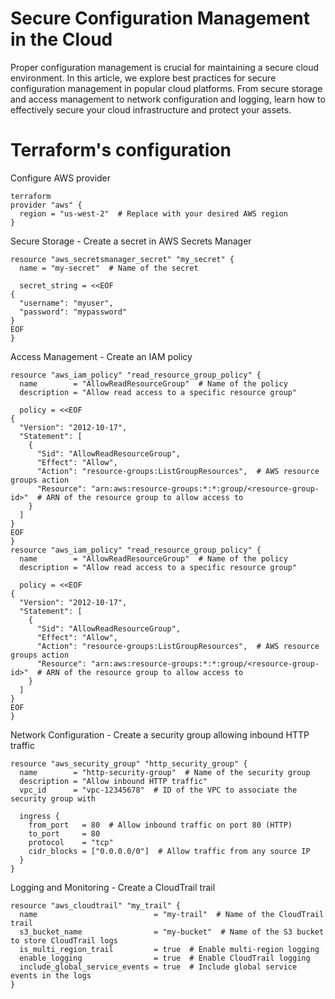 # Secure Configuration Management in the Cloud

Proper configuration management is crucial for maintaining a secure cloud environment. In this article, we explore best practices for secure configuration management in popular cloud platforms. From secure storage and access management to network configuration and logging, learn how to effectively secure your cloud infrastructure and protect your assets.


# Terraform's configuration 

Configure AWS provider

```
terraform
provider "aws" {
  region = "us-west-2"  # Replace with your desired AWS region
}
```
Secure Storage - Create a secret in AWS Secrets Manager

```
resource "aws_secretsmanager_secret" "my_secret" {
  name = "my-secret"  # Name of the secret

  secret_string = <<EOF
{
  "username": "myuser",
  "password": "mypassword"
}
EOF
}
```
Access Management - Create an IAM policy

```
resource "aws_iam_policy" "read_resource_group_policy" {
  name        = "AllowReadResourceGroup"  # Name of the policy
  description = "Allow read access to a specific resource group"

  policy = <<EOF
{
  "Version": "2012-10-17",
  "Statement": [
    {
      "Sid": "AllowReadResourceGroup",
      "Effect": "Allow",
      "Action": "resource-groups:ListGroupResources",  # AWS resource groups action
      "Resource": "arn:aws:resource-groups:*:*:group/<resource-group-id>"  # ARN of the resource group to allow access to
    }
  ]
}
EOF
}
resource "aws_iam_policy" "read_resource_group_policy" {
  name        = "AllowReadResourceGroup"  # Name of the policy
  description = "Allow read access to a specific resource group"

  policy = <<EOF
{
  "Version": "2012-10-17",
  "Statement": [
    {
      "Sid": "AllowReadResourceGroup",
      "Effect": "Allow",
      "Action": "resource-groups:ListGroupResources",  # AWS resource groups action
      "Resource": "arn:aws:resource-groups:*:*:group/<resource-group-id>"  # ARN of the resource group to allow access to
    }
  ]
}
EOF
}
```
Network Configuration - Create a security group allowing inbound HTTP traffic

```
resource "aws_security_group" "http_security_group" {
  name        = "http-security-group"  # Name of the security group
  description = "Allow inbound HTTP traffic"
  vpc_id      = "vpc-12345678"  # ID of the VPC to associate the security group with

  ingress {
    from_port   = 80  # Allow inbound traffic on port 80 (HTTP)
    to_port     = 80
    protocol    = "tcp"
    cidr_blocks = ["0.0.0.0/0"]  # Allow traffic from any source IP
  }
}
```

Logging and Monitoring - Create a CloudTrail trail

```
resource "aws_cloudtrail" "my_trail" {
  name                          = "my-trail"  # Name of the CloudTrail trail
  s3_bucket_name                = "my-bucket"  # Name of the S3 bucket to store CloudTrail logs
  is_multi_region_trail         = true  # Enable multi-region logging
  enable_logging                = true  # Enable CloudTrail logging
  include_global_service_events = true  # Include global service events in the logs
}
```
